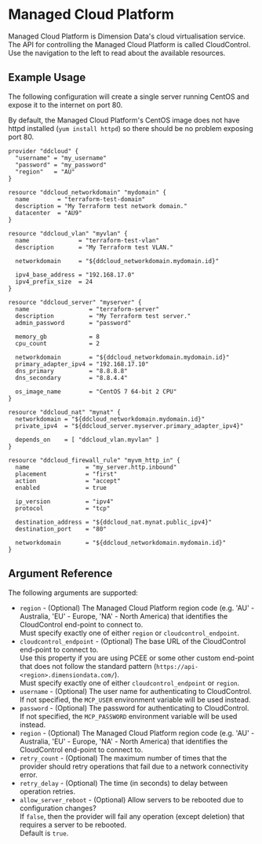 # Managed Cloud Platform

Managed Cloud Platform is Dimension Data's cloud virtualisation service. The API for controlling the Managed Cloud Platform is called CloudControl.
Use the navigation to the left to read about the available resources.

## Example Usage

The following configuration will create a single server running CentOS and expose it to the internet on port 80.

By default, the Managed Cloud Platform's CentOS image does not have httpd installed (`yum install httpd`) so there should be no problem exposing port 80.

```
provider "ddcloud" {
  "username" = "my_username"
  "password" = "my_password"
  "region"   = "AU"
}

resource "ddcloud_networkdomain" "mydomain" {
  name        = "terraform-test-domain"
  description = "My Terraform test network domain."
  datacenter  = "AU9"
}

resource "ddcloud_vlan" "myvlan" {
  name              = "terraform-test-vlan"
  description       = "My Terraform test VLAN."

  networkdomain     = "${ddcloud_networkdomain.mydomain.id}"

  ipv4_base_address = "192.168.17.0"
  ipv4_prefix_size  = 24
}

resource "ddcloud_server" "myserver" {
  name                 = "terraform-server"
  description          = "My Terraform test server."
  admin_password       = "password"

  memory_gb            = 8
  cpu_count            = 2

  networkdomain        = "${ddcloud_networkdomain.mydomain.id}"
  primary_adapter_ipv4 = "192.168.17.10"
  dns_primary          = "8.8.8.8"
  dns_secondary        = "8.8.4.4"

  os_image_name        = "CentOS 7 64-bit 2 CPU"
}

resource "ddcloud_nat" "mynat" {
  networkdomain = "${ddcloud_networkdomain.mydomain.id}"
  private_ipv4  = "${ddcloud_server.myserver.primary_adapter_ipv4}"

  depends_on    = [ "ddcloud_vlan.myvlan" ]
}

resource "ddcloud_firewall_rule" "myvm_http_in" {
  name                = "my_server.http.inbound"
  placement           = "first"
  action              = "accept"
  enabled             = true

  ip_version          = "ipv4"
  protocol            = "tcp"

  destination_address = "${ddcloud_nat.mynat.public_ipv4}"
  destination_port    = "80"

  networkdomain       = "${ddcloud_networkdomain.mydomain.id}"
}
```

## Argument Reference

The following arguments are supported:

* `region` - (Optional) The Managed Cloud Platform region code (e.g. 'AU' - Australia, 'EU' - Europe, 'NA' - North America) that identifies the CloudControl end-point to connect to.  
Must specify exactly one of either `region` or `cloudcontrol_endpoint`.
* `cloudcontrol_endpoint` - (Optional) The base URL of the CloudControl end-point to connect to.  
Use this property if you are using PCEE or some other custom end-point that does not follow the standard pattern (`https://api-<region>.dimensiondata.com/`).  
Must specify exactly one of either `cloudcontrol_endpoint` or `region`.
* `username` - (Optional) The user name for authenticating to CloudControl.  
If not specified, the `MCP_USER` environment variable will be used instead.
* `password` - (Optional) The password for authenticating to CloudControl.  
If not specified, the `MCP_PASSWORD` environment variable will be used instead.
* `region` - (Optional) The Managed Cloud Platform region code (e.g. 'AU' - Australia, 'EU' - Europe, 'NA' - North America) that identifies the CloudControl end-point to connect to.
* `retry_count` - (Optional) The maximum number of times that the provider should retry operations that fail due to a network connectivity error.
* `retry_delay` - (Optional) The time (in seconds) to delay between operation retries.
* `allow_server_reboot` - (Optional) Allow servers to be rebooted due to configuration changes?  
  If `false`, then the provider will fail any operation (except deletion) that requires a server to be rebooted.  
  Default is `true`.
